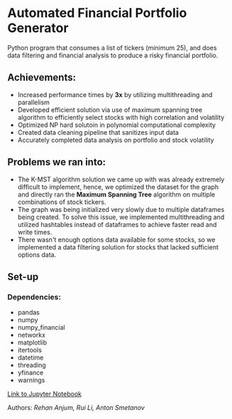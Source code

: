 # Automated Financial Portfolio Generator #
Python program that consumes a list of tickers (minimum 25), and does data filtering and financial analysis to produce a risky financial portfolio.

## Achievements: ##
* Increased performance times by **3x** by utilizing multithreading and parallelism
* Developed efficient solution via use of maximum spanning tree algorithm to efficiently select stocks with high correlation and volatility
* Optimized NP hard solutoin in polynomial computational complexity
* Created data cleaning pipeline that sanitizes input data
* Accurately completed data analysis on portfolio and stock volatility

## Problems we ran into: ##
* The K-MST algorithm solution we came up with was already extremely difficult to implement, hence, we optimized the dataset for the graph and directly ran the **Maximum Spanning Tree** algorithm on multiple combinations of stock tickers.
* The graph was being initialized very slowly due to multiple dataframes being created. To solve this issue, we implemented multithreading and utilized hashtables instead of dataframes to achieve faster read and write times.
* There wasn't enough options data available for some stocks, so we implemented a data filtering solution for stocks that lacked sufficient options data.

## Set-up ##
### Dependencies: ###
* pandas
* numpy
* numpy_financial
* networkx
* matplotlib
* itertools
* datetime
* threading
* yfinance
* warnings

[Link to Jupyter Notebook](./Automated%20Financial%20Portfolio%20Generator.ipynb)

Authors: *Rehan Anjum, Rui Li, Anton Smetanov*